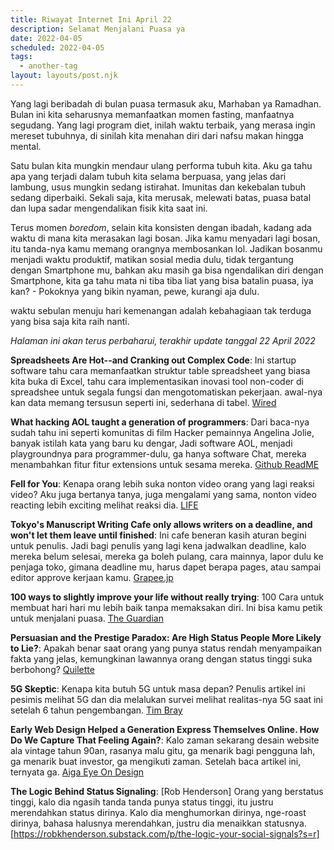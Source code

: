 ```yaml
---
title: Riwayat Internet Ini April 22
description: Selamat Menjalani Puasa ya
date: 2022-04-05
scheduled: 2022-04-05
tags:
  - another-tag
layout: layouts/post.njk
---
```


Yang lagi beribadah di bulan puasa termasuk aku, Marhaban ya Ramadhan. Bulan ini kita seharusnya memanfaatkan momen fasting, manfaatnya segudang. Yang lagi program diet, inilah waktu terbaik, yang merasa ingin mereset tubuhnya, di sinilah kita menahan diri dari nafsu makan hingga mental.

Satu bulan kita mungkin mendaur ulang performa tubuh kita. Aku ga tahu apa yang terjadi dalam tubuh kita selama berpuasa, yang jelas dari lambung, usus mungkin sedang istirahat. Imunitas dan kekebalan tubuh sedang diperbaiki. Sekali saja, kita merusak, melewati batas, puasa batal dan lupa sadar mengendalikan fisik kita saat ini.

Terus momen *boredom*, selain kita konsisten dengan ibadah, kadang ada waktu di mana kita merasakan lagi bosan. Jika kamu menyadari lagi bosan, itu tanda-nya kamu memang orangnya membosankan lol. Jadikan bosanmu menjadi waktu produktif, matikan sosial media dulu, tidak tergantung dengan Smartphone mu, bahkan aku masih ga bisa ngendalikan diri dengan Smartphone, kita ga tahu mata ni tiba tiba liat yang bisa batalin puasa, iya kan? - Pokoknya yang bikin nyaman, pewe, kurangi aja dulu.

waktu sebulan menuju hari kemenangan adalah kebahagiaan tak terduga yang bisa saja kita raih nanti.

*Halaman ini akan terus perbaharui, terakhir update tanggal 22 April 2022*

**Spreadsheets Are Hot--and Cranking out Complex Code**: Ini startup software tahu cara memanfaatkan
struktur table spreadsheet yang biasa kita buka di Excel, tahu cara implementasikan inovasi tool non-coder
di spreadshee untuk segala fungsi dan mengotomatiskan pekerjaan. awal-nya kan data memang tersusun seperti ini, sederhana di tabel.
[Wired](https://www.wired.com/story/spreadsheets-are-hot-and-cranking-out-complex-code/)

**What hacking AOL taught a generation of programmers**: Dari baca-nya sudah tahu ini
seperti komunitas di film Hacker pemainnya Angelina Jolie, banyak istilah kata yang baru ku dengar,
Jadi software AOL, menjadi playgroundnya para programmer-dulu, ga hanya software Chat,
mereka menambahkan fitur fitur extensions untuk sesama mereka. [Github ReadME](https://github.com/readme/featured/aol-programming-culture)

**Fell for You**: Kenapa orang lebih suka nonton video orang yang lagi reaksi video? Aku juga
bertanya tanya, juga mengalami yang sama, nonton video reacting lebih exciting
melihat reaksi dia. [LIFE](https://reallifemag.com/feel-for-you/)

**Tokyo's Manuscript Writing Cafe only allows writers on a deadline, and won't let them leave until finished**:
Ini cafe beneran kasih aturan begini untuk penulis. Jadi bagi penulis yang lagi kena jadwalkan deadline, kalo mereka belum selesai,
mereka ga boleh pulang, cara mainnya, lapor dulu ke penjaga toko, gimana deadline mu, harus dapet berapa pages,
atau sampai editor approve kerjaan kamu. [Grapee.jp](https://grapee.jp/en/199026)

**100 ways to slightly improve your life without really trying**: 100 Cara untuk membuat hari hari mu lebih baik tanpa memaksakan diri. Ini bisa kamu petik untuk menjalani puasa. [The Guardian](https://www.theguardian.com/lifeandstyle/2022/jan/01/marginal-gains-100-ways-to-improve-your-life-without-really-trying)

**Persuasian and the Prestige Paradox: Are High Status People More Likely to Lie?**: Apakah benar saat orang yang punya status rendah menyampaikan fakta yang jelas, kemungkinan lawannya orang dengan status tinggi suka berbohong? [Quilette](https://quillette.com/2021/04/03/persuasion-and-the-prestige-paradox-are-high-status-people-more-likely-to-lie/)

**5G Skeptic**: Kenapa kita butuh 5G untuk masa depan? Penulis artikel ini pesimis melihat 5G dan dia melalukan survei melihat realitas-nya 5G saat ini setelah 6 tahun pengembangan. [Tim Bray](https://www.tbray.org/ongoing/When/202x/2022/03/26/Is-5G-BS)

**Early Web Design Helped a Generation Express Themselves Online. How Do We Capture That Feeling Again?**: Kalo zaman sekarang desain website ala vintage tahun 90an, rasanya malu gitu, ga menarik bagi pengguna lah, ga menarik buat investor, ga mengikuti zaman. Setelah baca artikel ini, ternyata ga. [Aiga Eye On Design](https://eyeondesign.aiga.org/early-web-design-helped-generation-express/)

**The Logic Behind Status Signaling**: [Rob Henderson] Orang yang berstatus tinggi, kalo dia ngasih tanda tanda punya status tinggi, itu justru merendahkan status dirinya. Kalo dia menghumorkan dirinya, nge-roast dirinya, bahasa halusnya merendahkan, justru dia menaikkan statusnya. [https://robkhenderson.substack.com/p/the-logic-your-social-signals?s=r]
